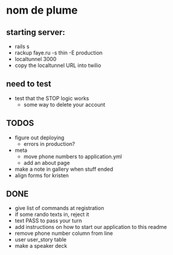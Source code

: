 # nom de plume

## starting server:

* rails s
* rackup faye.ru -s thin -E production
* localtunnel 3000
* copy the localtunnel URL into twilio

## need to test

* test that the STOP logic works
    * some way to delete your account

## TODOS

* figure out deploying
    * errors in production?
* meta
    * move phone numbers to application.yml
    * add an about page
* make a note in gallery when stuff ended
* align forms for kristen

## DONE

* give list of commands at registration
* if some rando texts in, reject it
* text PASS to pass your turn
* add instructions on how to start our application to this readme
* remove phone number column from line
* user user_story table
* make a speaker deck